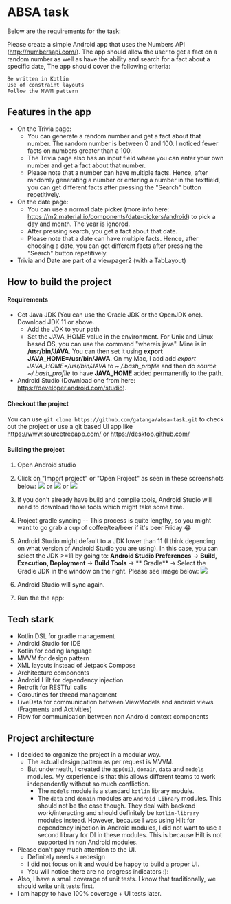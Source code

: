# ABSA task

Below are the requirements for the task:

Please create a simple Android app that uses the Numbers API (http://numbersapi.com/).
The app should allow the user to get a fact on a random number as well as have the ability and search for a fact about a specific date, The app should cover the following criteria:

    Be written in Kotlin
    Use of constraint layouts
    Follow the MVVM pattern

## Features in the app

* On the Trivia page:
    * You can generate a random number and get a fact about that number. The random number is between 0 and 100. I noticed fewer facts on numbers greater than a 100.
    * The Trivia page also has an input field where you can enter your own number and get a fact about that number.
    * Please note that a number can have multiple facts. Hence, after randomly generating a number or entering a number in the textfield, you can get different facts after pressing the "Search" button repetitively.
* On the date page:
    *  You can use a normal date picker (more info here: https://m2.material.io/components/date-pickers/android) to pick a day and month. The year is ignored.
    *  After pressing search, you get a fact about that date.
    *  Please note that a date can have multiple facts. Hence, after choosing a date, you can get different facts after pressing the "Search" button repetitively.
* Trivia and Date are part of a viewpager2 (with a TabLayout)

## How to build the project

#### Requirements

* Get Java JDK (You can use the Oracle JDK or the OpenJDK one). Download JDK 11 or above.
    * Add the JDK to your path
    * Set the JAVA_HOME value in the environment. For Unix and Linux based OS, you can use the
      command "whereis java". Mine is in **/usr/bin/JAVA**. You can then set it using **export
      JAVA_HOME=/usr/bin/JAVA**. On my Mac, I add add *export JAVA_HOME=/usr/bin/JAVA* to *~
      /.bash_profile* and then do *source ~/.bash_profile*  to have **JAVA_HOME** added permanently
      to the path.
* Android Studio (Download one from here: https://developer.android.com/studio).

#### Checkout the project

You can use `git clone https://github.com/gatanga/absa-task.git` to check out the project
or use a git based UI app like https://www.sourcetreeapp.com/ or https://desktop.github.com/

#### Building the project

1. Open Android studio
2. Click on "Import project" or "Open Project" as seen in these screenshots
   below:
   ![](https://link.storjshare.io/jvog7fzm3omr53jpvuqwiegfbx6a/absa%2FScreenshot%202022-12-07%20at%2004.09.15.png?download=1)
   or
   ![](https://link.storjshare.io/juicol5q5nhlak2n5ovphdgnka4a/absa%2FScreenshot%202022-12-07%20at%2004.15.35.png?download=1)
   or
   ![](https://link.storjshare.io/jvfwjk6bsllesi6jgdic35xyjhra/absa%2FScreenshot%202022-12-07%20at%2004.15.47.png?download=1)
3. If you don't already have build and compile tools, Android Studio will need to download those
   tools which might take some time.
4. Project gradle syncing -- This process is quite lengthy, so you might want to go grab a cup of
   coffee/tea/beer if it's beer Friday :joy:
5. Android Studio might default to a JDK lower than 11 (I think depending on what version of Android Studio you are using). In this case, you can select the JDK >=11 by going to:
   **Android Studio Preferences** *->* **Build, Execution, Deployment** *->* **Build Tools** *->* **
   Gradle** -> Select the Gradle JDK in the window on the right. Please see image
   below: ![](https://link.storjshare.io/jvomj563z3h3axkyan73czrwg6fa/absa%2FScreenshot%202022-12-07%20at%2004.25.41.png?download=1)

6. Android Studio will sync again.
7. Run the the app:


## Tech stark

* Kotlin DSL for gradle management
* Android Studio for IDE
* Kotlin for coding language
* MVVM for design pattern
* XML layouts instead of Jetpack Compose
* Architecture components
* Android Hilt for dependency injection
* Retrofit for RESTful calls
* Coroutines for thread management
* LiveData for communication between ViewModels and android views (Fragments and Activities)
* Flow for communication between non Android context components

## Project architecture

* I decided to organize the project in a modular way.
    * The actuall design pattern as per request is MVVM.
    * But underneath, I created the `app(ui)`, `domain`, `data` and `models` modules. My experience is that this allows different teams to work independently without so much confliction.
        *  The `models` module is a standard `kotlin` library module.
        *  The `data` and `domain` modules are `Android Library` modules. This should not be the case though. They deal with backend work/interacting and should definitely be `kotlin-library` modules instead.
           However, because I was using Hilt for dependency injection in Android modules, I did not want to use a second library for DI in these modules. This is because Hilt is not supported in non Android modules.
* Please don't pay much attention to the UI.
    * Definitely needs a redesign
    * I did not focus on it and would be happy to build a proper UI.
    * You will notice there are no progress indicators :):
* Also, I have a small coverage of unit tests. I know that traditionally, we should write unit
  tests first.
* I am happy to have 100% coverage + UI tests later.